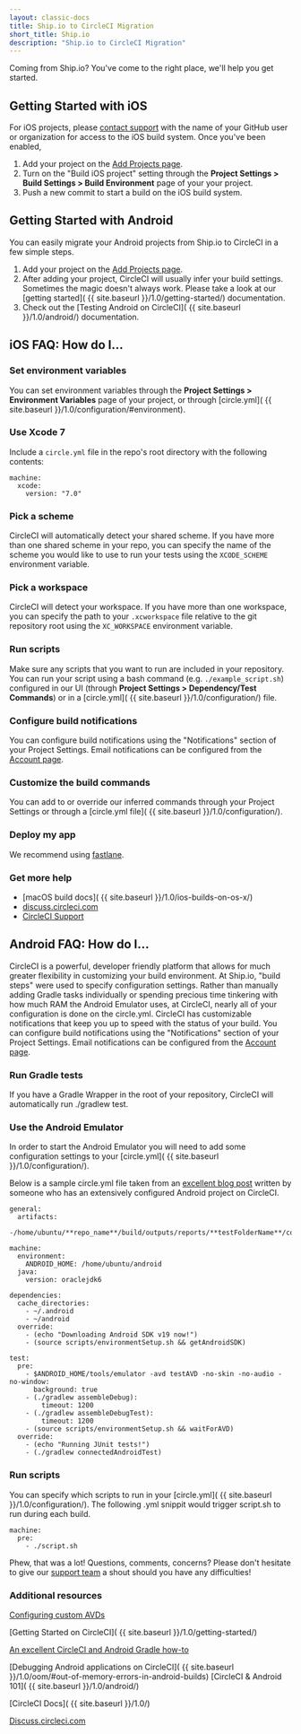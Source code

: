```yaml
---
layout: classic-docs
title: Ship.io to CircleCI Migration
short_title: Ship.io
description: "Ship.io to CircleCI Migration"
---
```


Coming from Ship.io? You've come to the right place, we'll help you get started.

## Getting Started with iOS

For iOS projects, please [contact support](mailto:support@circleci.com) with the name of your GitHub user or organization for access to the iOS build system. Once you've been enabled,

1. Add your project on the [Add Projects page](https://circleci.com/add-projects).
2. Turn on the "Build iOS project" setting through the **Project Settings > Build Settings > Build Environment** page of your your project.
3. Push a new commit to start a build on the iOS build system.

## Getting Started with Android

You can easily migrate your Android projects from Ship.io to CircleCI in a few simple steps.

1. Add your project on the [Add Projects page](https://circleci.com/add-projects).
2. After adding your project, CircleCI will usually infer your build settings. Sometimes the magic doesn't always work. Please take a look at our [getting started]( {{ site.baseurl }}/1.0/getting-started/) documentation.
3. Check out the [Testing Android on CircleCI]( {{ site.baseurl }}/1.0/android/) documentation.


## iOS FAQ: How do I...

### Set environment variables
You can set environment variables through the **Project Settings > Environment Variables** page of your project, or through [circle.yml]( {{ site.baseurl }}/1.0/configuration/#environment).

### Use Xcode 7
Include a `circle.yml` file in the repo's root directory with the following contents:

```
machine:
  xcode:
    version: "7.0"
```

### Pick a scheme
CircleCI will automatically detect your shared scheme. If you have more than one shared scheme in your repo, you can specify the name of the scheme you would like to use to run your tests using the `XCODE_SCHEME` environment variable.

### Pick a workspace
CircleCI will detect your workspace. If you have more than one workspace, you can specify the path to your `.xcworkspace` file relative to the git repository root using the `XC_WORKSPACE` environment variable.

### Run scripts
Make sure any scripts that you want to run are included in your repository. You can run your script using a bash command (e.g. `./example_script.sh`) configured in our UI (through **Project Settings > Dependency/Test Commands**) or in a [circle.yml]( {{ site.baseurl }}/1.0/configuration/) file.

### Configure build notifications
You can configure build notifications using the "Notifications" section of your Project Settings. Email notifications can be configured from the [Account page](https://circleci.com/account).

### Customize the build commands
You can add to or override our inferred commands through your Project Settings or through a [circle.yml file]( {{ site.baseurl }}/1.0/configuration/).

### Deploy my app
We recommend using [fastlane](https://medium.com/mitoo-insider/how-to-set-up-continuous-delivery-for-ios-with-fastlane-and-circleci-c7dae19df2ed).

### Get more help
* [macOS build docs]( {{ site.baseurl }}/1.0/ios-builds-on-os-x/)
* [discuss.circleci.com](https://discuss.circleci.com/c/mobile)
* [CircleCI Support](mailto:support@circleci.com)

## Android FAQ: How do I...

CircleCI is a powerful, developer friendly platform that allows for much greater flexibility in customizing your build environment. At Ship.io, "build steps" were used to specify configuration settings.
Rather than manually adding Gradle tasks individually or spending precious time tinkering with how much RAM the Android Emulator uses, at CircleCI, nearly all of your configuration is done on the circle.yml. CircleCI has customizable notifications that keep you up to speed with the status of your build.
You can configure build notifications using the "Notifications" section of your Project Settings.
Email notifications can be configured from the [Account page](https://circleci.com/account).


### Run Gradle tests
If you have a Gradle Wrapper in the root of your repository, CircleCI will automatically run ./gradlew test.

### Use the Android Emulator
In order to start the Android Emulator you will need to add some configuration settings to your [circle.yml]( {{ site.baseurl }}/1.0/configuration/).

Below is a sample circle.yml file taken from an [excellent blog post](http://blog.originate.com/blog/2015/03/22/android-and-ci-and-gradle-a-how-to/) written by someone who has an extensively configured Android project on CircleCI.

```
general:
  artifacts:
    -/home/ubuntu/**repo_name**/build/outputs/reports/**testFolderName**/connected

machine:
  environment:
    ANDROID_HOME: /home/ubuntu/android
  java:
    version: oraclejdk6

dependencies:
  cache_directories:
    - ~/.android
    - ~/android
  override:
    - (echo "Downloading Android SDK v19 now!")
    - (source scripts/environmentSetup.sh && getAndroidSDK)

test:
  pre:
    - $ANDROID_HOME/tools/emulator -avd testAVD -no-skin -no-audio -no-window:
      background: true
    - (./gradlew assembleDebug):
        timeout: 1200
    - (./gradlew assembleDebugTest):
        timeout: 1200
    - (source scripts/environmentSetup.sh && waitForAVD)
  override:
    - (echo "Running JUnit tests!")
    - (./gradlew connectedAndroidTest)
```
### Run scripts
You can specify which scripts to run in your [circle.yml]( {{ site.baseurl }}/1.0/configuration/).
The following .yml snippit would trigger script.sh to run during each build.

```
machine:
  pre:
    - ./script.sh
```
Phew, that was a lot!
Questions, comments, concerns?
Please don't hesitate to give our [support team](mailto:support@circleci.com) a shout should you have any difficulties!

### Additional resources

[Configuring custom AVDs](https://developer.android.com/tools/devices/managing-avds-cmdline.html#AVDCmdLine)

[Getting Started on CircleCI]( {{ site.baseurl }}/1.0/getting-started/)

[An excellent CircleCI and Android Gradle how-to](http://blog.originate.com/blog/2015/03/22/android-and-ci-and-gradle-a-how-to/)

[Debugging Android applications on CircleCI]( {{ site.baseurl }}/1.0/oom/#out-of-memory-errors-in-android-builds)
[CircleCI & Android 101]( {{ site.baseurl }}/1.0/android/)

[CircleCI Docs]( {{ site.baseurl }}/1.0/)

[Discuss.circleci.com](https://discuss.circleci.com/)
